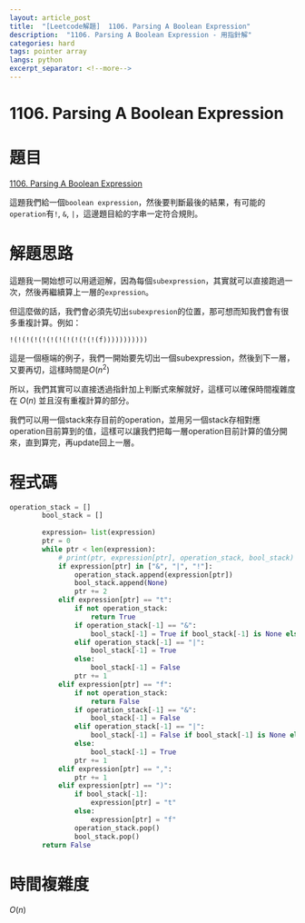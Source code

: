 ```yaml
---
layout: article_post
title:  "[Leetcode解題]  1106. Parsing A Boolean Expression"
description:  "1106. Parsing A Boolean Expression - 用指針解"
categories: hard
tags: pointer array
langs: python
excerpt_separator: <!--more-->
---
```


# 1106. Parsing A Boolean Expression

# 題目

[1106. Parsing A Boolean Expression
](https://leetcode.com/problems/parsing-a-boolean-expression/)

這題我們給一個`boolean expression`，然後要判斷最後的結果，有可能的`operation`有`!`, `&`, `|`，這邊題目給的字串一定符合規則。

<!--more-->

# 解題思路

這題我一開始想可以用遞迴解，因為每個`subexpression`，其實就可以直接跑過一次，然後再繼續算上一層的`expression`。

但這麼做的話，我們會必須先切出`subexpresion`的位置，那可想而知我們會有很多重複計算。例如：

`!(!(!(!(!(!(!(!(!(!(!(f)))))))))))`

這是一個極端的例子，我們一開始要先切出一個subexpression，然後到下一層，又要再切，這樣時間是$O(n^2)$

所以，我們其實可以直接透過指針加上判斷式來解就好，這樣可以確保時間複雜度在 $O(n)$ 並且沒有重複計算的部分。

我們可以用一個stack來存目前的operation，並用另一個stack存相對應operation目前算到的值，這樣可以讓我們把每一層operation目前計算的值分開來，直到算完，再update回上一層。

# 程式碼

```python
operation_stack = []
        bool_stack = []
        
        expression= list(expression)
        ptr = 0
        while ptr < len(expression):
            # print(ptr, expression[ptr], operation_stack, bool_stack)
            if expression[ptr] in ["&", "|", "!"]:
                operation_stack.append(expression[ptr])
                bool_stack.append(None)
                ptr += 2
            elif expression[ptr] == "t":
                if not operation_stack:
                    return True
                if operation_stack[-1] == "&":
                    bool_stack[-1] = True if bool_stack[-1] is None else bool_stack[-1]
                elif operation_stack[-1] == "|":
                    bool_stack[-1] = True
                else:
                    bool_stack[-1] = False
                ptr += 1
            elif expression[ptr] == "f":
                if not operation_stack:
                    return False
                if operation_stack[-1] == "&":
                    bool_stack[-1] = False
                elif operation_stack[-1] == "|":
                    bool_stack[-1] = False if bool_stack[-1] is None else bool_stack[-1]
                else:
                    bool_stack[-1] = True
                ptr += 1
            elif expression[ptr] == ",":
                ptr += 1
            elif expression[ptr] == ")":
                if bool_stack[-1]:
                    expression[ptr] = "t"
                else:
                    expression[ptr] = "f"
                operation_stack.pop()
                bool_stack.pop()
        return False
```

# 時間複雜度

$O(n)$